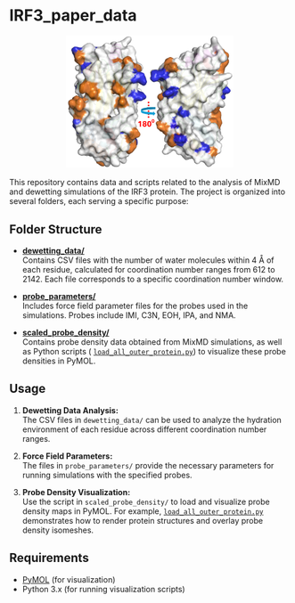 # IRF3_paper_data

<div align="center">
  <img src="./image.png" alt="Description of image" width="300"/>
</div>

This repository contains data and scripts related to the analysis of MixMD and dewetting simulations of the IRF3 protein. The project is organized into several folders, each serving a specific purpose:

## Folder Structure

- [**dewetting_data/**](./dewetting_data/)  
  Contains CSV files with the number of water molecules within 4 Å of each residue, calculated for coordination number ranges from 612 to 2142. Each file corresponds to a specific coordination number window.

- [**probe_parameters/**](./probe_parameters/)    
  Includes force field parameter files for the probes used in the simulations. Probes include IMI, C3N, EOH, IPA, and NMA.

- [**scaled_probe_density/**](./scaled_probe_density/)  
  Contains probe density data obtained from MixMD simulations, as well as Python scripts ( [`load_all_outer_protein.py`](scaled_probe_density/load_all_outer_protein.py)) to visualize these probe densities in PyMOL.

## Usage

1. **Dewetting Data Analysis:**  
   The CSV files in `dewetting_data/` can be used to analyze the hydration environment of each residue across different coordination number ranges.

2. **Force Field Parameters:**   
   The files in `probe_parameters/` provide the necessary parameters for running simulations with the specified probes.

3. **Probe Density Visualization:**  
   Use the script in `scaled_probe_density/` to load and visualize probe density maps in PyMOL. For example, [`load_all_outer_protein.py`](scaled_probe_density/load_all_outer_protein.py) demonstrates how to render protein structures and overlay probe density isomeshes.

## Requirements

- [PyMOL](https://pymol.org/) (for visualization)
- Python 3.x (for running visualization scripts)

